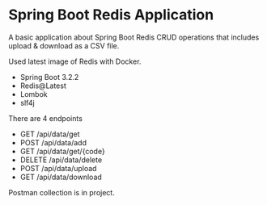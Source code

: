 # Spring Boot Redis Application

A basic application about Spring Boot Redis CRUD operations that includes upload & download as a CSV file.

Used latest image of Redis with Docker.

* Spring Boot 3.2.2
* Redis@Latest
* Lombok
* slf4j

There are 4 endpoints

* GET /api/data/get
* POST /api/data/add
* GET /api/data/get/{code}
* DELETE /api/data/delete
* POST /api/data/upload
* GET /api/data/download


Postman collection is in project.

